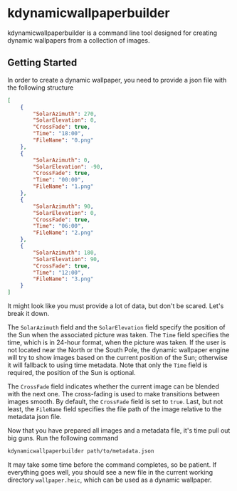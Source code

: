 # kdynamicwallpaperbuilder

kdynamicwallpaperbuilder is a command line tool designed for creating dynamic wallpapers from a
collection of images.


## Getting Started

In order to create a dynamic wallpaper, you need to provide a json file with the following structure

```json
[
    {
        "SolarAzimuth": 270,
        "SolarElevation": 0,
        "CrossFade": true,
        "Time": "18:00",
        "FileName": "0.png"
    },
    {
        "SolarAzimuth": 0,
        "SolarElevation": -90,
        "CrossFade": true,
        "Time": "00:00",
        "FileName": "1.png"
    },
    {
        "SolarAzimuth": 90,
        "SolarElevation": 0,
        "CrossFade": true,
        "Time": "06:00",
        "FileName": "2.png"
    },
    {
        "SolarAzimuth": 180,
        "SolarElevation": 90,
        "CrossFade": true,
        "Time": "12:00",
        "FileName": "3.png"
    }
]
```

It might look like you must provide a lot of data, but don't be scared. Let's break it down.

The `SolarAzimuth` field and the `SolarElevation` field specify the position of the Sun when the
associated picture was taken. The `Time` field specifies the time, which is in 24-hour format, when
the picture was taken. If the user is not located near the North or the South Pole, the dynamic
wallpaper engine will try to show images based on the current position of the Sun; otherwise it will
fallback to using time metadata. Note that only the `Time` field is required, the position of the
Sun is optional.

The `CrossFade` field indicates whether the current image can be blended with the next one. The
cross-fading is used to make transitions between images smooth. By default, the `CrossFade` field is
set to `true`. Last, but not least, the `FileName` field specifies the file path of the image
relative to the metadata json file.

Now that you have prepared all images and a metadata file, it's time pull out big guns. Run the
following command

```sh
kdynamicwallpaperbuilder path/to/metadata.json
```

It may take some time before the command completes, so be patient. If everything goes well, you
should see a new file in the current working directory `wallpaper.heic`, which can be used as a
dynamic wallpaper.
